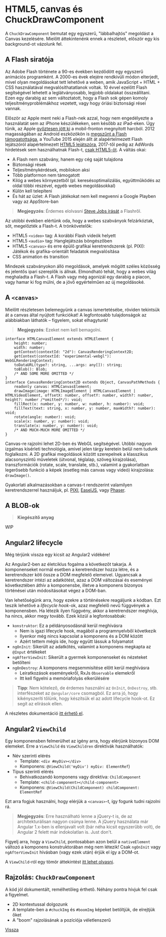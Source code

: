 # HTML5, canvas és ChuckDrawComponent

A `ChuckDrawComponent` bemutat egy egyszerű, "lábbalhajtós" megoldást a Canvas kezelésére. Mielőtt áttekintenénk ennek a részleteit, először egy kis background-ot vázolunk fel.


## A Flash siratója

Az Adobe Flash története a 90-es években kezdődött egy egyszerű animációs programként. A 2000-es évek elejére rendkívüli módon elterjedt, mivel olyan megoldásokat tett lehetővé a weben, amik JavaScript + HTML + CSS használatával megvalósíthatatlanok voltak. 10 évvel ezelőtt Flash segítségével lehetett a leglátványosabb, legjobb oldalakat összeállítani. Ezen egy darabig az sem változtatott, hogy a Flash sok gépen komoly teljesítményproblémákhoz vezetett, vagy hogy óriási biztonsági rései vannak.

Először az Apple ment neki a Flash-nek azzal, hogy nem engedélyezte a használatát sem az iPhone készülékeken, sem később az iPad-eken.
Úgy tűnik, az Apple [győztesen jött ki](https://techcrunch.com/2012/06/30/steve-jobs-war-against-flash/) a mobil-fronton megnyitott harcból.
2012 magasságában az Android eszközökön is [megszűnt a Flash támogatottsága](http://www.digitaltrends.com/android/adobe-flash-for-android-gone-with-barely-a-whimper/),
a YouTube 2015 elején állt át alapértelmezett Flash lejátszóról alapértelmezett [HTML5 lejátszóra](https://youtube-eng.googleblog.com/2015/01/youtube-now-defaults-to-html5_27.html),
2017-től pedig az AdWords hirdetések sem használhatnak Flash-t, [csak HTML5-öt](https://plus.google.com/+GoogleAds/posts/dYSJRrrgNjk).
A váltás okai:

- A Flash nem szabvány, hanem egy cég saját tulajdona
- Biztonsági rések
- Teljesítménykérdések, mobilokon aksi
- Több platformon nem támogatott
- Kilóg a webes környezetből (pl. keresésoptimalizálás, együttműködés az oldal többi részével, egyéb webes megoldásokkal)
- Külön kell telepíteni
- És hát az üzlet: A Flash játékokat nem kell megvenni a Google Playben vagy az AppStore-ban

> **Megjegyzés**: Érdemes elolvasni [Steve Jobs írását](https://www.apple.com/hotnews/thoughts-on-flash/) a Flashről.

Az utóbbi években elértünk oda, hogy a webes szabványok felzárkóztak, sőt, megelőzték a Flash-t. A trónkövetelők:

- HTML5 `<video>` tag: A korábbi Flash videók helyett
- HTML5 `<audio>` tag: Hanglejátszás böngészőben
- HTML5 `<canvas>` és erre épülő grafikai keretrendszerek (pl. PIXI): Játékok és grafika-orientált feladatok megvalósítása
- CSS animation és transition

Mindezek szabványokon álló megoldások, amelyek mögött széles közösség és jelentős ipari szereplők is állnak.
Elmondható tehát, hogy a webes világ meghaladta a Flash-t. A Flash vagy még agonizál egy darabig a piacon, vagy hamar ki fog múlni, de a jövő egyértelműen az új megoldásoké.


## A `<canvas>`

Mielőtt részletesen belemegyünk a canvas ismertetésébe, röviden tekintsük át a canvas által nyújtott funkciókat! A legfontosabb tulajdonságok az alábbiakban láthatók – figyelem, sokat elhagytunk!

> **Megjegyzés**: Ezeket nem kell bemagolni.

```
interface HTMLCanvasElement extends HTMLElement {
	height: number;
	width: number;
	getContext(contextId: "2d"): CanvasRenderingContext2D;
	getContext(contextId: "experimental-webgl"): WebGLRenderingContext;
	toDataURL(type?: string, ...args: any[]): string;
	toBlob(): Blob;
	/* AND SOME MORE OMITTED */
}
interface CanvasRenderingContext2D extends Object, CanvasPathMethods {
	readonly canvas: HTMLCanvasElement;
	drawImage(image: HTMLImageElement | HTMLCanvasElement | HTMLVideoElement, offsetX: number, offsetY: number, width?: number, height?: number /*omitted*/): void;
	fillRect(x: number, y: number, w: number, h: number): void;
	fillText(text: string, x: number, y: number, maxWidth?: number): void;
	rotate(angle: number): void;
	scale(x: number, y: number): void;
	translate(x: number, y: number): void;
	/* AND MUCH-MUCH MORE OMITTED */
}
```

Canvas-re rajzolni lehet 2D-ben és WebGL segítségével. Utóbbi nagyon izgalmas kísérleti technológia, amivel jelen tárgy keretein belül nem tudunk foglalkozni. A 2D grafikai megoldások között szerepelnek a klasszikus alacsonyszintű műveletek (útvonal, téglalap, szöveg kirajzolása), transzformációk (rotate, scale, translate, stb.), valamint a gyakorlatban legerősebb funkció a képek (esetleg más canvas vagy videó) kirajzolása: `drawImage()`.

Gyakorlati alkalmazásokban a canvas-t rendszerint valamilyen keretrendszerrel használjuk, pl. [PIXI](http://www.pixijs.com/), [EaselJS](http://www.createjs.com/easeljs), vagy [Phaser](http://phaser.io/).


## A BLOB-ok

> **Kiegészítő anyag**

WIP


## Angular2 lifecycle

Még térjünk vissza egy kicsit az Angular2 vidékére!

Az Angular2-ben az életciklus fogalma a következőt takarja. A komponenseket normál esetben a keretrendszer hozza létre, és a keretrendszer köti össze a DOM megfelelő elemeivel. Ugyancsak a keretrendszer intézi az adatkötést, azaz a DOM változásai és eseményei következtében áthív a komponensbe, illetve a komponens bizonyos történései után módosításokat végez a DOM-ban.

Van lehetőségünk arra, hogy ezekre a történésekre reagáljunk a kódban. Ezt teszik lehetővé a *lifecycle hook*-ok, azaz megfelelő nevű függvények a komponensben. Ha létezik ilyen függvény, akkor a keretrendszer meghívja, ha nincs, akkor megy tovább. Ezek közül a legfontosabbak:

- `konstruktor`: Ez a példányosodásnál kerül meghívásra
	- Nem is igazi lifecycle hook, magából a programnyelvből következik
	- Ilyenkor még nincs kapcsolat a komponens és a DOM között
	- Azért tettem mégis ide, hogy együtt lássuk a folyamatot
- `ngOnInit`: Sikerült az adatkötés, valamint a komponens megkapta az `@Input` értékeket
- `ngAfterViewInit`: Sikerült a gyermek komponenseket és nézeteket betölteni
- `ngOnDestroy`: A komponens megsemmisítése előtt kerül meghívásra
	- Leiratkozások eseményekről, RxJs `Observable` elemekről
	- Itt kell figyelni a memóriafolyás elkerülésére

> **Tipp**: Nem kötelező, de érdemes használni az `OnInit`, `OnDestroy`, stb. interfészeket az `@angular/core` csomagból. Ez arra jó, hogy kikényszeríti tőlünk, hogy készítsük el az adott lifecycle hook-ot. Ez segít az elírások ellen.

A részletes dokumentáció [itt érhető el](https://angular.io/docs/ts/latest/guide/lifecycle-hooks.html).


## Angular2 `ViewChild`

Egy komponensben felmerülhet az igény arra, hogy elérjünk bizonyos DOM elemeket. Erre a `ViewChild` és `ViewChildren` direktívák használhatók:

- Név szerinti elérés
	- Template: `<div #myDiv></div>`
	- Komponens: `@ViewChild('myDiv') myDiv: ElementRef`)
- Típus szerinti elérés
	- Behivatkozandó komponens vagy direktíva: `ChildComponent`
	- Template: `<child-component></child-component>`
	- Komponens: `@ViewChild(ChildComponent) childComponent: ElementRef`

Ezt arra fogjuk használni, hogy elérjük a `<canvas>`-t, így fogunk tudni rajzolni rá.

> **Megjegyzés**: Erre használható lenne a jQuery-t is, de az architekturálisan nagyon csúnya lenne. A jQuery használata már Angular 1.x-ben is ellenjavalt volt (bár néha kicsit egyszerűbb volt), de Angular 2 felett már indokolatlan is. Just don't.

Figyelj arra, hogy a `ViewChild`, pontosabban azon belül a `nativeElement` változó a komponens konstruktorában még nem létezik! Csak `ngOnInit` vagy `ngAfterViewInit` hívásban (vagy ezek után) érjük el így a DOM-ot.

A `ViewChild`-ról egy tömör áttekintést [itt lehet olvasni](http://learnangular2.com/viewChild/).


## Rajzolás: `ChuckDrawComponent`

A kód jól dokumentált, remélhetőleg érthető. Néhány pontra hívjuk fel csak a figyelmet.

- 2D kontextussal dolgozunk
- A template-ben a `#chuckImg` és `#boomImg` képeket betöltjük, de elrejtjük őket
- A "boom" rajzolásának a pozíciója véletlenszerű


[Vissza](index.md)
